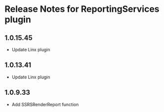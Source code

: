 # Release Notes for ReportingServices plugin

<a id="1.0.15.45"></a>
## 1.0.15.45
- Update Linx plugin

<a id="1.0.13.41"></a>
## 1.0.13.41
- Update Linx plugin

<a id="1.0.9.33"></a>
## 1.0.9.33
- Add SSRSRenderReport function